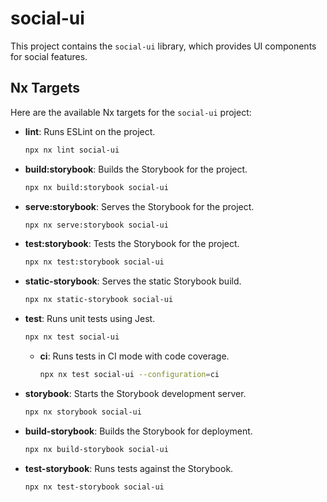 # social-ui

This project contains the `social-ui` library, which provides UI components for social features.

## Nx Targets

Here are the available Nx targets for the `social-ui` project:

-   **lint**: Runs ESLint on the project.
    ```bash
    npx nx lint social-ui
    ```
-   **build:storybook**: Builds the Storybook for the project.
    ```bash
    npx nx build:storybook social-ui
    ```
-   **serve:storybook**: Serves the Storybook for the project.
    ```bash
    npx nx serve:storybook social-ui
    ```
-   **test:storybook**: Tests the Storybook for the project.
    ```bash
    npx nx test:storybook social-ui
    ```
-   **static-storybook**: Serves the static Storybook build.
    ```bash
    npx nx static-storybook social-ui
    ```
-   **test**: Runs unit tests using Jest.
    ```bash
    npx nx test social-ui
    ```
    -   **ci**: Runs tests in CI mode with code coverage.
        ```bash
        npx nx test social-ui --configuration=ci
        ```
-   **storybook**: Starts the Storybook development server.
    ```bash
    npx nx storybook social-ui
    ```
-   **build-storybook**: Builds the Storybook for deployment.
    ```bash
    npx nx build-storybook social-ui
    ```
-   **test-storybook**: Runs tests against the Storybook.
    ```bash
    npx nx test-storybook social-ui
    ```